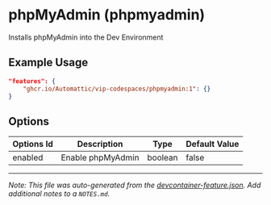 
# phpMyAdmin (phpmyadmin)

Installs phpMyAdmin into the Dev Environment

## Example Usage

```json
"features": {
    "ghcr.io/Automattic/vip-codespaces/phpmyadmin:1": {}
}
```

## Options

| Options Id | Description | Type | Default Value |
|-----|-----|-----|-----|
| enabled | Enable phpMyAdmin | boolean | false |



---

_Note: This file was auto-generated from the [devcontainer-feature.json](https://github.com/Automattic/vip-codespaces/blob/main/features/src/phpmyadmin/devcontainer-feature.json).  Add additional notes to a `NOTES.md`._
